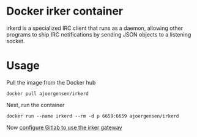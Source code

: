 Docker irker container
===================

irkerd is a specialized IRC client that runs as a daemon, allowing other programs to ship IRC notifications by sending JSON objects to a listening socket.

Usage
=====
Pull the image from the Docker hub

`docker pull ajoergensen/irkerd`

Next, run the container

`docker run --name irkerd --rm -d p 6659:6659 ajoergensen/irkerd`

Now [configure Gitlab to use the irker gateway][1]

[1]: https://docs.gitlab.com/ee/user/project/integrations/irker.html
